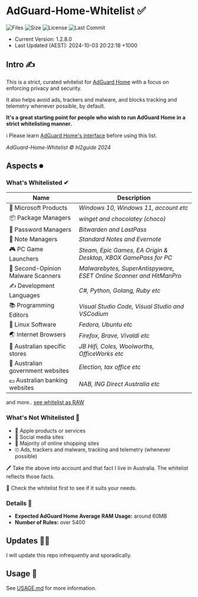 # AdGuard-Home-Whitelist ✅

![Files](https://img.shields.io/github/directory-file-count/hl2guide/AdGuard-Home-Whitelist?style=for-the-badge)
![Size](https://img.shields.io/github/repo-size/hl2guide/AdGuard-Home-Whitelist?style=for-the-badge)
![License](https://img.shields.io/github/license/hl2guide/AdGuard-Home-Whitelist?style=for-the-badge)
![Last Commit](https://img.shields.io/github/last-commit/hl2guide/AdGuard-Home-Whitelist?style=for-the-badge)

- Current Version: 1.2.8.0
- Last Updated (AEST): 2024-10-03 20:22:18 +1000

## Intro ✍

This is a strict, curated whitelist for [AdGuard Home](https://adguard.com/en/adguard-home/overview.html) with a focus on enforcing privacy and security.

It also helps avoid ads, trackers and malware, and blocks tracking and telemetry whenever possible, by default.

__It's a great starting point for people who wish to run AdGuard Home in a strict whitelisting manner.__

ℹ Please learn [AdGuard Home's interface](https://github.com/AdguardTeam/AdGuardHome/wiki) before using this list.

_AdGuard-Home-Whitelist © hl2guide 2024_

## Aspects ⏺

### What's Whitelisted ✔

| Name | Description |
| ----------- | ----------- |
| 🏢 Microsoft Products | _Windows 10, Windows 11, account etc_ |
| 📦 Package Managers | _winget and chocolatey (choco)_ |
| 🔐 Password Managers | _Bitwarden and LastPass_ |
| 📒 Note Managers | _Standard Notes and Evernote_ |
| 🎮 PC Game Launchers | _Steam, Epic Games, EA Origin & Desktop, XBOX GamePass for PC_ |
| 🦠 Second-Opinion Malware Scanners | _Malwarebytes, SuperAntispyware, ESET Online Scanner and HitManPro_ |
| ✍ Development Languages | _C#, Python, Golang, Ruby etc_ |
| 📚 Programming Editors | _Visual Studio Code, Visual Studio and VSCodium_ |
| 🐧 Linux Software | _Fedora, Ubuntu etc_ |
| 🌏 Internet Browsers | _Firefox, Brave, Vivaldi etc_ |
| 🏬 Australian specific stores | _JB Hifi, Coles, Woolworths, OfficeWorks etc_ |
| 🏦 Australian government websites | _Election, tax office etc_ |
| 💵 Australian banking websites | _NAB, ING Direct Australia etc_ |

and more.. [see whitelist as RAW](https://raw.githubusercontent.com/hl2guide/AdGuard-Home-Whitelist/main/whitelist.txt)

### What's __Not__ Whitelisted 🛑

* 🍏 Apple products or services
* 💭 Social media sites
* 🛒 Majority of online shopping sites
* 🙄 Ads, trackers and malware, tracking and telemetry (whenever possible)

🖊 Take the above into account and that fact I live in Australia. The whitelist reflects those facts.

👀 Check the whitelist first to see if it suits your needs.

### Details 🧾

* __Expected AdGuard Home Average RAM Usage:__ around 60MB
* __Number of Rules:__ over 5400

## Updates 👩‍💻

I will update this repo infrequently and sporadically.

## Usage 💚

See [USAGE.md](https://github.com/hl2guide/AdGuard-Home-Whitelist/blob/main/USAGE.md) for more information.
